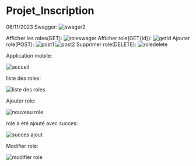 # Projet_Inscription
 06/11/2023
Swagger:
![swager2](https://github.com/safae12-1/Projet_Inscription/assets/124156186/e8085055-7f94-4f18-b2d0-a1dda592de69)

Afficher les roles(GET):
![roleswager](https://github.com/safae12-1/Projet_Inscription/assets/124156186/34fe7404-63eb-4440-91ed-f31356b1cce7)
Afficher role(GET{id}):
![getid](https://github.com/safae12-1/Projet_Inscription/assets/124156186/354b8520-aad1-49ef-8bd4-2b2ba4b94ed1)
Ajouter role(POST):
![post1](https://github.com/safae12-1/Projet_Inscription/assets/124156186/247a711c-960b-489d-a471-4cd826bc84c3)
![post2](https://github.com/safae12-1/Projet_Inscription/assets/124156186/9aff3403-b10b-480d-b51c-2817e03ff290)
Supprimer role(DELETE):
![roledelete](https://github.com/safae12-1/Projet_Inscription/assets/124156186/35751239-b0b6-446d-8dd1-3221079bd9bc)

Application mobile:

![accueil](https://github.com/safae12-1/Projet_Inscription/assets/124156186/53e08326-9326-40da-abad-f10d3cf34a1d)

liste des roles:

![liste des roles](https://github.com/safae12-1/Projet_Inscription/assets/124156186/ab47b4e1-e258-4e49-a424-171bf41d0e35)

Ajouter role:

![nouveau role](https://github.com/safae12-1/Projet_Inscription/assets/124156186/625d0d74-fb04-4f3c-a99d-38606b55eccc)

role a été ajouté avec succes:

![succes ajout](https://github.com/safae12-1/Projet_Inscription/assets/124156186/108fcf58-ac54-48a1-a839-2cb91de40a10)

Modifier role:

![modifier role](https://github.com/safae12-1/Projet_Inscription/assets/124156186/d519ed41-073b-4ce4-be8b-2971a4ee8bbb)


